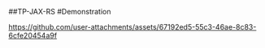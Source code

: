 ##TP-JAX-RS
#Demonstration


https://github.com/user-attachments/assets/67192ed5-55c3-46ae-8c83-6cfe20454a9f

